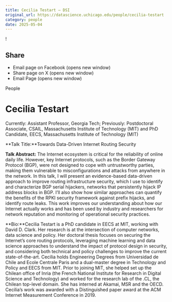 ```yaml
---
title: Cecilia Testart – DSI
original_url: https://datascience.uchicago.edu/people/cecilia-testart
category: people
date: 2025-05-04
---
```


<!-- Table-like structure detected -->

!

## Share

* Email page on Facebook (opens new window)
* Share page on X (opens new window)
* Email Page (opens new window)

<!-- Table-like structure detected -->

People

# Cecilia Testart

Currently: Assistant Professor, Georgia Tech; Previously: Postdoctoral Associate, CSAIL, Massachusetts Institute of Technology (MIT) and PhD Candidate, EECS, Massachusetts Institute of Technology (MIT)

**Talk Title:**Towards Data-Driven Internet Routing Security

**Talk Abstract:** The Internet ecosystem is critical for the reliability of online daily life. However, key Internet protocols, such as the Border Gateway Protocol (BGP), were not designed to cope with untrustworthy parties, making them vulnerable to misconfigurations and attacks from anywhere in the network. In this talk, I will present an evidence-based data-driven approach to improve routing infrastructure security, which I use to identify and characterize BGP serial hijackers, networks that persistently hijack IP address blocks in BGP. I’ll also show how similar approaches can quantify the benefits of the RPKI security framework against prefix hijacks, and identify route leaks. This work improves our understanding about how our Internet actually works and has been used by industry and researchers for network reputation and monitoring of operational security practices.

**Bio:**Cecilia Testart is a PhD candidate in EECS at MIT, working with David D. Clark. Her research is at the intersection of computer networks, data science and policy. Her doctoral thesis focuses on securing the Internet’s core routing protocols, leveraging machine learning and data science approaches to understand the impact of protocol design in security, and considering both technical and policy challenges to improve the current state-of-the-art. Cecilia holds Engineering Degrees from Universidad de Chile and Ecole Centrale Paris and a dual-master degree in Technology and Policy and EECS from MIT. Prior to joining MIT, she helped set up the Chilean office of Inria (the French National Institute for Research in Digital Science and Technology) and worked for the research lab of the .CL, the Chilean top-level domain. She has interned at Akamai, MSR and the OECD. Cecilia’s work was awarded with a Distinguished paper award at the ACM Internet Measurement Conference in 2019.